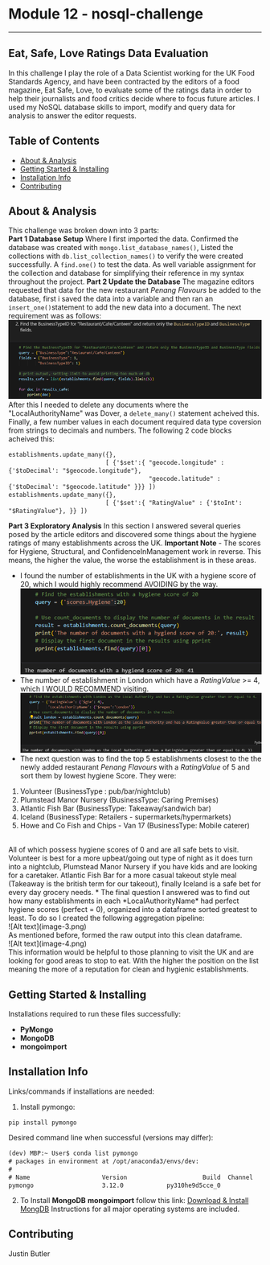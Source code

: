 # Module 12 - nosql-challenge
---------------------------------------------------------------

## Eat, Safe, Love Ratings Data Evaluation
In this challenge I play the role of a Data Scientist working for the UK Food Standards Agency, and have been contracted by the editors of a food magazine, Eat Safe, Love, to evaluate some of the ratings data in order to help their journalists and food critics decide where to focus future articles. I used my NoSQL database skills to import, modify and query data for analysis to answer the editor requests. 

## Table of Contents

- [About & Analysis](#about--analysis)
- [Getting Started & Installing](#getting-started--installing)
- [Installation Info](#installation-info)
- [Contributing](#contributing)

## About & Analysis
This challenge was broken down into 3 parts: <br>
**Part 1 Database Setup**  Where I first imported the data. Confirmed the database was created with ```mongo.list_database_names()```, Listed the collections with ```db.list_collection_names()``` to verify the were created successfully. A ```find.one()``` to test the data. As well variable assignment for the collection and database for simplifying their reference in my syntax throughout the project.
**Part 2 Update the Database** The magazine editors requested that data for the new restaurant *Penang Flavours* be added to the database, first i saved the data into a variable and then ran an ```insert_one()```statement to add the new data into a document. The next requirement was as follows: 
![Alt text](image.png) <br>
After this I needed to delete any documents where the "LocalAuthorityName" was Dover, a ```delete_many()``` statement acheived this. Finally, a few number values in each document required data type coversion from strings to decimals and numbers. The following 2 code blocks acheived this:
```
establishments.update_many({}, 
                           [ {'$set':{ "geocode.longitude" : {'$toDecimal': "$geocode.longitude"}, 
                                       "geocode.latitude" : {'$toDecimal': "$geocode.latitude" }}} ])
establishments.update_many({}, 
                           [ {'$set':{ "RatingValue" : {'$toInt': "$RatingValue"}, }} ])
```
**Part 3 Exploratory Analysis** In this section I answered several queries posed by the article editors and discovered some things about the hygiene ratings of many establishments across the UK. 
**Important Note** - The scores for Hygiene, Structural, and ConfidenceInManagement work in reverse. This means, the higher the value, the worse the establishment is in these areas. <br>
* I found the number of establishments in the UK with a hygiene score of 20, which I would highly recommend AVOIDING by the way. <br>
![Alt text](image-1.png)  <br>
* The number of establishment in London which have a *RatingValue* >= 4, which I WOULD RECOMMEND visiting. <br>
![Alt text](image-2.png)
* The next question was to find the top 5 establishments closest to the the newly added restaurant *Penang Flavours* with a *RatingValue* of 5 and sort them by lowest hygiene Score. They were:
1. Volunteer (BusinessType : pub/bar/nightclub)
2. Plumstead Manor Nursery (BusinessType: Caring Premises)
3. Atlantic Fish Bar (BusinessType: Takeaway/sandwich bar)
4. Iceland (BusinessType: Retailers - supermarkets/hypermarkets)
5. Howe and Co Fish and Chips - Van 17 (BusinessType: Mobile caterer) <br>
<br>
All of which possess hygiene scores of 0 and are all safe bets to visit. Volunteer is best for a more upbeat/going out type of night as it does turn into a nightclub, Plumstead Manor Nursery if you have kids and are looking for a caretaker. Atlantic Fish Bar for a more casual takeout style meal (Takeaway is the british term for our takeout), finally Iceland is a safe bet for every day grocery needs.
* The final question I answered was to find out how many establishments in each *LocalAuthorityName* had perfect hygiene scores (perfect = 0), organized into a dataframe sorted greatest to least. To do so I created the following aggregation pipeline: <br>
![Alt text](image-3.png) <br>
As mentioned before, formed the raw output into this clean dataframe. <br>
![Alt text](image-4.png) <br>
This information would be helpful to those planning to visit the UK and are looking for good areas to stop to eat. With the higher the position on the list meaning the more of a reputation for clean and hygienic establishments. 


## Getting Started & Installing
Installations required to run these files successfully:
* __PyMongo__
* __MongoDB__
* __mongoimport__

## Installation Info
Links/commands if installations are needed:

1. Install pymongo:
```
pip install pymongo
```
Desired command line when successful (versions may differ):
```
(dev) MBP:~ User$ conda list pymongo
# packages in environment at /opt/anaconda3/envs/dev:
#
# Name                    Version                     Build  Channel
pymongo                   3.12.0            py310he9d5cce_0
```

2. To Install __MongoDB__ __mongoimport__ follow this link:
[Download & Install MongDB](https://www.mongodb.com/docs/v6.0/installation/)
Instructions for all major operating systems are included.

## Contributing 
Justin Butler